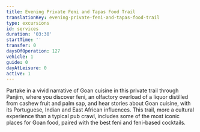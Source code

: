 ```yaml
---
title: Evening Private Feni and Tapas Food Trail
translationKey: evening-private-feni-and-tapas-food-trail
type: excursions
id: services
duration: '03:30'
startTime: ''
transfer: 0
daysOfOperation: 127
vehicle: 1
guide: 0
dayAtLeisure: 0
active: 1
---
```

Partake in a vivid narrative of Goan cuisine in this private trail through Panjim, where you discover feni, an  olfactory overload of a liquor distilled from cashew fruit and palm sap, and hear stories about Goan cuisine, with its Portuguese, Indian and East African influences. This trail, more a cultural experience than a typical pub crawl, includes some of the most iconic places for Goan food, paired with the best feni and feni-based cocktails. 